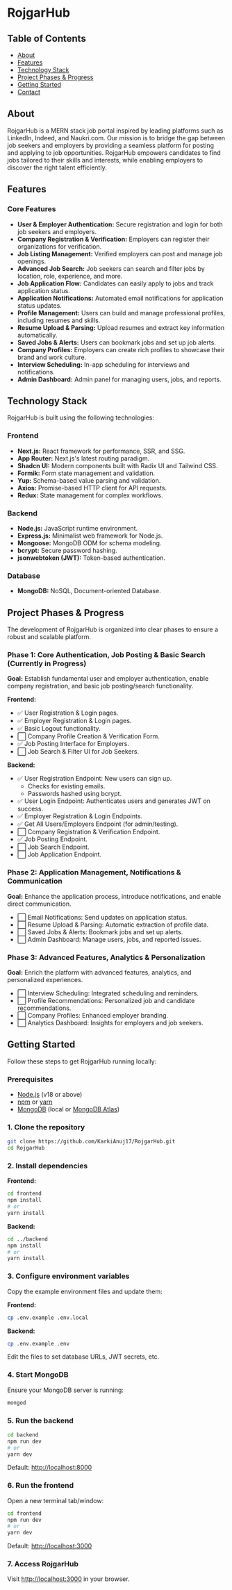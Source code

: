 # RojgarHub

## Table of Contents

- [About](#about)
- [Features](#features)
- [Technology Stack](#technology-stack)
- [Project Phases & Progress](#project-phases--progress)
- [Getting Started](#getting-started)
- [Contact](#contact)

## About

RojgarHub is a MERN stack job portal inspired by leading platforms such as LinkedIn, Indeed, and Naukri.com. Our mission is to bridge the gap between job seekers and employers by providing a seamless platform for posting and applying to job opportunities. RojgarHub empowers candidates to find jobs tailored to their skills and interests, while enabling employers to discover the right talent efficiently.

## Features

### Core Features

- **User & Employer Authentication:** Secure registration and login for both job seekers and employers.
- **Company Registration & Verification:** Employers can register their organizations for verification.
- **Job Listing Management:** Verified employers can post and manage job openings.
- **Advanced Job Search:** Job seekers can search and filter jobs by location, role, experience, and more.
- **Job Application Flow:** Candidates can easily apply to jobs and track application status.
- **Application Notifications:** Automated email notifications for application status updates.
- **Profile Management:** Users can build and manage professional profiles, including resumes and skills.
- **Resume Upload & Parsing:** Upload resumes and extract key information automatically.
- **Saved Jobs & Alerts:** Users can bookmark jobs and set up job alerts.
- **Company Profiles:** Employers can create rich profiles to showcase their brand and work culture.
- **Interview Scheduling:** In-app scheduling for interviews and notifications.
- **Admin Dashboard:** Admin panel for managing users, jobs, and reports.

## Technology Stack

RojgarHub is built using the following technologies:

### Frontend

- **Next.js:** React framework for performance, SSR, and SSG.
- **App Router:** Next.js's latest routing paradigm.
- **Shadcn UI:** Modern components built with Radix UI and Tailwind CSS.
- **Formik:** Form state management and validation.
- **Yup:** Schema-based value parsing and validation.
- **Axios:** Promise-based HTTP client for API requests.
- **Redux:** State management for complex workflows.

### Backend

- **Node.js:** JavaScript runtime environment.
- **Express.js:** Minimalist web framework for Node.js.
- **Mongoose:** MongoDB ODM for schema modeling.
- **bcrypt:** Secure password hashing.
- **jsonwebtoken (JWT):** Token-based authentication.

### Database

- **MongoDB:** NoSQL, Document-oriented Database.

## Project Phases & Progress

The development of RojgarHub is organized into clear phases to ensure a robust and scalable platform.

### Phase 1: Core Authentication, Job Posting & Basic Search (Currently in Progress)

**Goal:** Establish fundamental user and employer authentication, enable company registration, and basic job posting/search functionality.

**Frontend:**
- ✅ User Registration & Login pages.
- ✅ Employer Registration & Login pages.
- ✅ Basic Logout functionality.
- ⬜ Company Profile Creation & Verification Form.
- ✅ Job Posting Interface for Employers.
- ⬜ Job Search & Filter UI for Job Seekers.

**Backend:**
- ✅ User Registration Endpoint: New users can sign up.
    - Checks for existing emails.
    - Passwords hashed using bcrypt.
- ✅ User Login Endpoint: Authenticates users and generates JWT on success.
- ✅ Employer Registration & Login Endpoints.
- ✅ Get All Users/Employers Endpoint (for admin/testing).
- ⬜ Company Registration & Verification Endpoint.
- ✅ Job Posting Endpoint.
- ⬜ Job Search Endpoint.
- ⬜ Job Application Endpoint.

### Phase 2: Application Management, Notifications & Communication

**Goal:** Enhance the application process, introduce notifications, and enable direct communication.

- ⬜ Email Notifications: Send updates on application status.
- ⬜ Resume Upload & Parsing: Automatic extraction of profile data.
- ⬜ Saved Jobs & Alerts: Bookmark jobs and set up alerts.
- ⬜ Admin Dashboard: Manage users, jobs, and reported issues.

### Phase 3: Advanced Features, Analytics & Personalization

**Goal:** Enrich the platform with advanced features, analytics, and personalized experiences.

- ⬜ Interview Scheduling: Integrated scheduling and reminders.
- ⬜ Profile Recommendations: Personalized job and candidate recommendations.
- ⬜ Company Profiles: Enhanced employer branding.
- ⬜ Analytics Dashboard: Insights for employers and job seekers.

## Getting Started

Follow these steps to get RojgarHub running locally:

### Prerequisites

- [Node.js](https://nodejs.org/) (v18 or above)
- [npm](https://www.npmjs.com/) or [yarn](https://yarnpkg.com/)
- [MongoDB](https://www.mongodb.com/) (local or [MongoDB Atlas](https://www.mongodb.com/cloud/atlas))

### 1. Clone the repository

```bash
git clone https://github.com/KarkiAnuj17/RojgarHub.git
cd RojgarHub
```

### 2. Install dependencies

**Frontend:**
```bash
cd frontend
npm install
# or
yarn install
```

**Backend:**
```bash
cd ../backend
npm install
# or
yarn install
```

### 3. Configure environment variables

Copy the example environment files and update them:

**Frontend:**
```bash
cp .env.example .env.local
```

**Backend:**
```bash
cp .env.example .env
```
Edit the files to set database URLs, JWT secrets, etc.

### 4. Start MongoDB

Ensure your MongoDB server is running:
```bash
mongod
```

### 5. Run the backend

```bash
cd backend
npm run dev
# or
yarn dev
```
Default: [http://localhost:8000](http://localhost:8000)

### 6. Run the frontend

Open a new terminal tab/window:
```bash
cd frontend
npm run dev
# or
yarn dev
```
Default: [http://localhost:3000](http://localhost:3000)

### 7. Access RojgarHub

Visit [http://localhost:3000](http://localhost:3000) in your browser.



